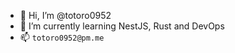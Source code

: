 - 👋 Hi, I’m @totoro0952
- 🌱 I’m currently learning NestJS, Rust and DevOps
- 📫 `totoro0952@pm.me`

<!---
totoro0952/totoro0952 is a ✨ special ✨ repository because its `README.md` (this file) appears on your GitHub profile.
You can click the Preview link to take a look at your changes.
--->
